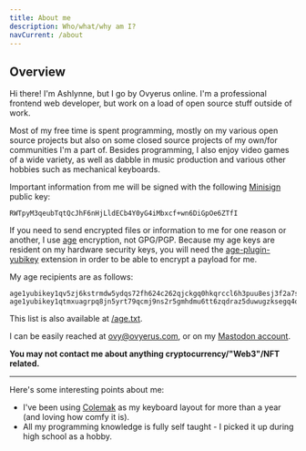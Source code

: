 ```yaml
---
title: About me
description: Who/what/why am I?
navCurrent: /about
---
```


## Overview

Hi there! I'm Ashlynne, but I go by Ovyerus online. I'm a professional frontend
web developer, but work on a load of open source stuff outside of work.

Most of my free time is spent programming, mostly on my various open source
projects but also on some closed source projects of my own/for communities I'm a
part of. Besides programming, I also enjoy video games of a wide variety, as
well as dabble in music production and various other hobbies such as mechanical
keyboards. <!-- and 3d printing (soon I hope!) -->

Important information from me will be signed with the following
[Minisign](https://jedisct1.github.io/minisign/) public key:

```
RWTpyM3qeubTqtQcJhF6nHjLldECb4Y0yG4iMbxcf+wn6DiGpOe6ZTfI
```

If you need to send encrypted files or information to me for one reason or
another, I use [age](https://github.com/FiloSottile/age) encryption, not
GPG/PGP. Because my age keys are resident on my hardware security keys, you will
need the [age-plugin-yubikey](https://github.com/str4d/age-plugin-yubikey)
extension in order to be able to encrypt a payload for me.

My age recipients are as follows:

```
age1yubikey1qv5zj6kstrmdw5ydqs72fh624c262qjckgq0hkqrccl6h3puu8esj3f2a7s
age1yubikey1qtmxuagrpq8jn5yrt79qcmj9ns2r5gmhdmu6tt6zqdraz5duwugzksegq4q
```

This list is also available at [/age.txt](/age.txt).

I can be easily reached at [ovy@ovyerus.com](mailto:ovy@ovyerus.com), or on my
[Mastodon account](https://aus.social/@ovyerus).

**You may not contact me about anything cryptocurrency/"Web3"/NFT related.**

---

Here's some interesting points about me:

- I've been using [Colemak](https://colemak.com/) as my keyboard layout for more
  than a year (and loving how comfy it is).
- All my programming knowledge is fully self taught - I picked it up during high
  school as a hobby.
